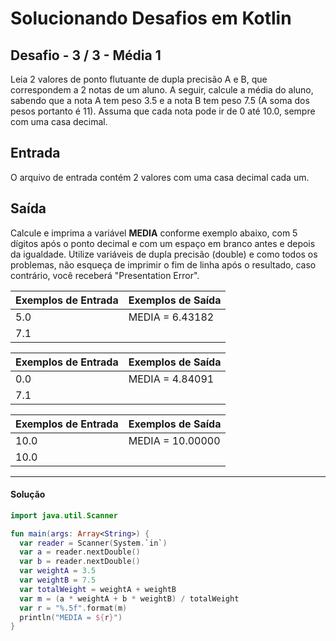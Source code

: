 # **Solucionando Desafios em Kotlin**

## Desafio - **3** **/** **3** **-** **Média 1**

Leia 2 valores de ponto flutuante de dupla precisão A e B, que correspondem a 2 notas de um aluno. A seguir, calcule a média do aluno, sabendo que a nota A tem peso 3.5 e a nota B tem peso 7.5 (A soma dos pesos portanto é 11). Assuma que cada nota pode ir de 0 até 10.0, sempre com uma casa decimal.



## Entrada

O arquivo de entrada contém 2 valores com uma casa decimal cada um.



## Saída

Calcule e imprima a variável **MEDIA** conforme exemplo abaixo, com 5 dígitos após o ponto decimal e com um espaço em branco antes e depois da igualdade. Utilize variáveis de dupla precisão (double) e como todos os problemas, não esqueça de imprimir o fim de linha após o resultado, caso contrário, você receberá "Presentation Error".

 

| Exemplos de Entrada | Exemplos de Saída |
| ------------------- | ----------------- |
| 5.0                 | MEDIA = 6.43182   |
| 7.1                 |                   |

| Exemplos de Entrada | Exemplos de Saída |
| ------------------- | ----------------- |
| 0.0                 | MEDIA = 4.84091   |
| 7.1                 |                   |

| Exemplos de Entrada | Exemplos de Saída |
| ------------------- | ----------------- |
| 10.0                | MEDIA = 10.00000  |
| 10.0                |                   |

<hr />

<h4 align="left">Solução</h4>

```kotlin
import java.util.Scanner

fun main(args: Array<String>) {
  var reader = Scanner(System.`in`)
  var a = reader.nextDouble()
  var b = reader.nextDouble()    
  var weightA = 3.5
  var weightB = 7.5
  var totalWeight = weightA + weightB    
  var m = (a * weightA + b * weightB) / totalWeight
  var r = "%.5f".format(m)    
  println("MEDIA = ${r}")
}
```

